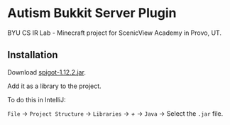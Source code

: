 # Autism Bukkit Server Plugin

BYU CS IR Lab - Minecraft project for ScenicView Academy in Provo, UT.

## Installation

Download [spigot-1.12.2.jar](https://drive.google.com/file/d/1t82nWSSzr0O4EmujWyXA6LTFcvdTt-8v/view?usp=sharing).

Add it as a library to the project.

To do this in IntelliJ:

`File` -> `Project Structure` -> `Libraries` -> *+* -> `Java` -> Select the `.jar` file.

